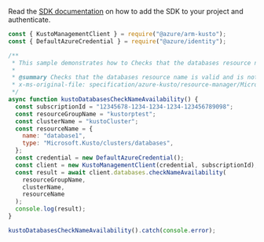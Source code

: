 Read the [SDK documentation](https://github.com/Azure/azure-sdk-for-js/blob/%40azure%2Farm-kusto_7.1.1/sdk/kusto/arm-kusto/README.md) on how to add the SDK to your project and authenticate.

```javascript
const { KustoManagementClient } = require("@azure/arm-kusto");
const { DefaultAzureCredential } = require("@azure/identity");

/**
 * This sample demonstrates how to Checks that the databases resource name is valid and is not already in use.
 *
 * @summary Checks that the databases resource name is valid and is not already in use.
 * x-ms-original-file: specification/azure-kusto/resource-manager/Microsoft.Kusto/stable/2022-02-01/examples/KustoDatabasesCheckNameAvailability.json
 */
async function kustoDatabasesCheckNameAvailability() {
  const subscriptionId = "12345678-1234-1234-1234-123456789098";
  const resourceGroupName = "kustorptest";
  const clusterName = "kustoCluster";
  const resourceName = {
    name: "database1",
    type: "Microsoft.Kusto/clusters/databases",
  };
  const credential = new DefaultAzureCredential();
  const client = new KustoManagementClient(credential, subscriptionId);
  const result = await client.databases.checkNameAvailability(
    resourceGroupName,
    clusterName,
    resourceName
  );
  console.log(result);
}

kustoDatabasesCheckNameAvailability().catch(console.error);
```
